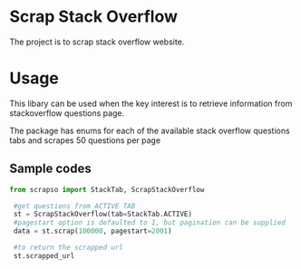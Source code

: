 # Scrap Stack Overflow
The project is to scrap stack overflow website. 


# Usage
This libary can be used when the key interest is to retrieve information from stackoverflow questions page. 

The package has enums for each of the available stack overflow questions tabs and scrapes 50 questions per page

## Sample codes
```python
from scrapso import StackTab, ScrapStackOverflow

 #get questions from ACTIVE TAB
 st = ScrapStackOverflow(tab=StackTab.ACTIVE)
 #pagestart option is defaulted to 1, but pagination can be supplied
 data = st.scrap(100000, pagestart=2001)

 #to return the scrapped url
 st.scrapped_url
```